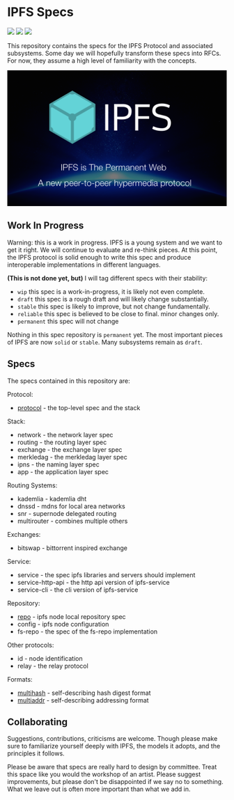 # IPFS Specs

[![](https://img.shields.io/badge/made%20by-Protocol%20Labs-blue.svg?style=flat-square)](http://ipn.io)
[![](https://img.shields.io/badge/project-IPFS-blue.svg?style=flat-square)](http://ipfs.io/)
[![](https://img.shields.io/badge/freenode-%23ipfs-blue.svg?style=flat-square)](http://webchat.freenode.net/?channels=%23ipfs)

This repository contains the specs for the IPFS Protocol and associated
subsystems. Some day we will hopefully transform these specs into RFCs.
For now, they assume a high level of familiarity with the concepts.


![](ipfs-splash.png)

## Work In Progress

Warning: this is a work in progress. IPFS is a young system and we want to
get it right. We will continue to evaluate and re-think pieces. At this point,
the IPFS protocol is solid enough to write this spec and produce interoperable
implementations in different languages.

**(This is not done yet, but)**
I will tag different specs with their stability:

- `wip` this spec is a work-in-progress, it is likely not even complete.
- `draft` this spec is a rough draft and will likely change substantially.
- `stable` this spec is likely to improve, but not change fundamentally.
- `reliable` this spec is believed to be close to final. minor changes only.
- `permanent` this spec will not change

Nothing in this spec repository is `permanent` yet. The most important
pieces of IPFS are now `solid` or `stable`. Many subsystems remain as
`draft`.

## Specs

The specs contained in this repository are:

Protocol:
- [protocol](protocol) - the top-level spec and the stack

Stack:
- network - the network layer spec
- routing - the routing layer spec
- exchange - the exchange layer spec
- merkledag - the merkledag layer spec
- ipns - the naming layer spec
- app - the application layer spec


Routing Systems:
- kademlia - kademlia dht
- dnssd - mdns for local area networks
- snr - supernode delegated routing
- multirouter - combines multiple others

Exchanges:
- bitswap - bittorrent inspired exchange

Service:
- service - the spec ipfs libraries and servers should implement
- service-http-api - the http api version of ipfs-service
- service-cli - the cli version of ipfs-service

Repository:
- [repo](repo) - ipfs node local repository spec
- config - ipfs node configuration
- fs-repo - the spec of the fs-repo implementation

Other protocols:
- id - node identification
- relay - the relay protocol

Formats:
- [multihash](https://github.com/jbenet/multihash) - self-describing hash digest format
- [multiaddr](https://github.com/jbenet/multiaddr) - self-describing addressing format


## Collaborating

Suggestions, contributions, criticisms are welcome. Though please make sure to
familiarize yourself deeply with IPFS, the models it adopts, and the principles
it follows.

Please be aware that specs are really hard to design by committee.
Treat this space like you would the workshop of an artist. Please suggest
improvements, but please don't be disappointed if we say no to something.
What we leave out is often more important than what we add in.
